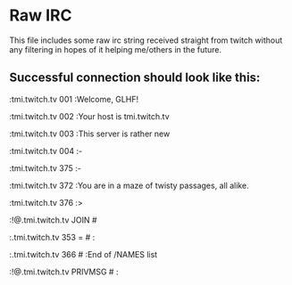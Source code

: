 # Raw IRC
This file includes some raw irc string received straight from twitch without any filtering in hopes of it helping me/others in the future.

## Successful connection should look like this:

:tmi.twitch.tv 001 <username> :Welcome, GLHF!
  
:tmi.twitch.tv 002 <username> :Your host is tmi.twitch.tv
  
:tmi.twitch.tv 003 <username> :This server is rather new
  
:tmi.twitch.tv 004 <username> :-
  
:tmi.twitch.tv 375 <username> :-
  
:tmi.twitch.tv 372 <username> :You are in a maze of twisty passages, all alike.
  
:tmi.twitch.tv 376 <username> :>
  
:<chatter>!<botname>@<channel>.tmi.twitch.tv JOIN #<channel>
  
:<channel>.tmi.twitch.tv 353 <username> = #<channel> :<username>
  
:<channel>.tmi.twitch.tv 366 <username> #<channel> :End of /NAMES list

:<chatter>!<botname>@<channel>.tmi.twitch.tv PRIVMSG #<channel> :<message>
